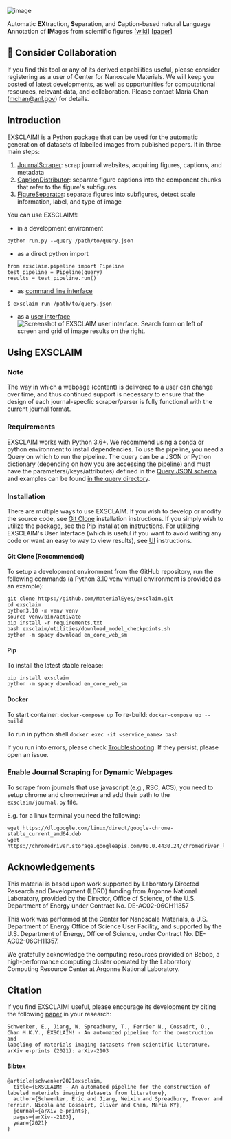 ![image](https://drive.google.com/uc?export=view&id=142XkACsDxT9r9VgVg0RUsVvjJhaBqRIs)

Automatic **EX**traction, **S**eparation, and **C**aption-based natural **L**anguage **A**nnotation of **IM**ages from scientific figures
[[wiki](https://github.com/MaterialEyes/exsclaim/wiki)] [[paper](https://arxiv.org/abs/2103.10631)]


## 🤔 Consider Collaboration

If you find this tool or any of its derived capabilities useful, please consider registering as a user of Center for Nanoscale Materials. We will keep you posted of latest developments, as well as opportunities for computational resources, relevant data, and collaboration. Please contact Maria Chan (mchan@anl.gov) for details.

## Introduction

EXSCLAIM! is a Python package that can be used for the automatic generation of datasets of labelled images from published papers. It in three main steps:
1. [JournalScraper](https://github.com/MaterialEyes/exsclaim/wiki/JournalScraper): scrap journal websites, acquiring figures, captions, and metadata
2. [CaptionDistributor](https://github.com/MaterialEyes/exsclaim/wiki/JournalScraper): separate figure captions into the component chunks that refer to the figure's subfigures
3. [FigureSeparator](https://github.com/MaterialEyes/exsclaim/wiki/JournalScraper): separate figures into subfigures, detect scale information, label, and type of image

You can use EXSCLAIM!:
- in a development environment
```
python run.py --query /path/to/query.json
```
- as a direct python import
```
from exsclaim.pipeline import Pipeline
test_pipeline = Pipeline(query)
results = test_pipeline.run()
```
- as [command line interface](https://github.com/MaterialEyes/exsclaim/wiki/Command-Line-Interface)
```
$ exsclaim run /path/to/query.json
```
- as a [user interface](https://github.com/MaterialEyes/exsclaim/wiki/User-Interface)
![Screenshot of EXSCLAIM user interface. Search form on left of screen and grid of image results on the right.](https://drive.google.com/uc?export=view&id=1OGPrMwld_9fYPlYh50PV7JowIzP52nha)

## Using EXSCLAIM
### Note
The way in which a webpage (content) is delivered to a user can change over time, and thus continued support is necessary to ensure that the design of each journal-specfic scraper/parser is fully functional with the current journal format.

### Requirements
EXSCLAIM works with Python 3.6+. We recommend using a conda or python environment to install dependencies. To use the pipeline, you need a Query on which to run the pipeline. The query can be a JSON or Python dictionary (depending on how you are accessing the pipeline) and must have the parameters(/keys/attributes) defined in the [Query JSON schema](https://github.com/MaterialEyes/exsclaim/wiki/JSON-Schema#query-json-) and examples can be found [in the query directory](https://github.com/MaterialEyes/exsclaim/tree/master/query).

### Installation
There are multiple ways to use EXSCLAIM. If you wish to develop or modify the source code, see [Git Clone](#gitclone) installation instructions. If you simply wish to utilize the package, see the [Pip](#pip) installation instructions. For utilizing EXSCLAIM's User Interface (which is useful if you want to avoid writing any code or want an easy to way to view results), see [UI](#ui) instructions.

#### Git Clone (Recommended)
To setup a development environment from the GitHub repository, run the following commands (a Python 3.10 venv virtual environment is provided as an example):
```
git clone https://github.com/MaterialEyes/exsclaim.git
cd exsclaim
python3.10 -m venv venv
source venv/bin/activate
pip install -r requirements.txt
bash exsclaim/utilities/download_model_checkpoints.sh
python -m spacy download en_core_web_sm 
```

#### Pip
To install the latest stable release:
```
pip install exsclaim
python -m spacy download en_core_web_sm
```

#### Docker
To start container:
`docker-compose up`
To re-build:
`docker-compose up --build`

To run in python shell
`docker exec -it <service_name> bash`

If you run into errors, please check [Troubleshooting](https://github.com/MaterialEyes/exsclaim/wiki/Troubleshooting). If they persist, please open an issue.


### Enable Journal Scraping for Dynamic Webpages
To scrape from journals that use javascript (e.g., RSC, ACS), you need to setup chrome and chromedriver and add their path to the `exsclaim/journal.py` file. 

E.g. for a linux terminal you need the following:
```
wget https://dl.google.com/linux/direct/google-chrome-stable_current_amd64.deb
wget https://chromedriver.storage.googleapis.com/90.0.4430.24/chromedriver_linux64.zip
```


## Acknowledgements <a name="credits"></a>
This material is based upon work supported by Laboratory Directed Research and Development (LDRD) funding from Argonne National Laboratory, provided by the Director, Office of Science, of the U.S. Department of Energy under Contract No. DE-AC02-06CH11357

This work was performed at the Center for Nanoscale Materials, a U.S. Department of Energy Office of Science User Facility, and supported by the U.S. Department of Energy, Office of Science, under Contract No. DE-AC02-06CH11357.

We gratefully acknowledge the computing resources provided on Bebop, a high-performance computing cluster operated by the Laboratory Computing Resource Center at Argonne National Laboratory.

## Citation
If you find EXSCLAIM! useful, please encourage its development by citing the following [paper](https://arxiv.org/abs/2103.10631) in your research:
```
Schwenker, E., Jiang, W. Spreadbury, T., Ferrier N., Cossairt, O., Chan M.K.Y., EXSCLAIM! - An automated pipeline for the construction and
labeling of materials imaging datasets from scientific literature. arXiv e-prints (2021): arXiv-2103
```

#### Bibtex
```
@article{schwenker2021exsclaim,
  title={EXSCLAIM! - An automated pipeline for the construction of labeled materials imaging datasets from literature},
  author={Schwenker, Eric and Jiang, Weixin and Spreadbury, Trevor and Ferrier, Nicola and Cossairt, Oliver and Chan, Maria KY},
  journal={arXiv e-prints},
  pages={arXiv--2103},
  year={2021}
}
```
